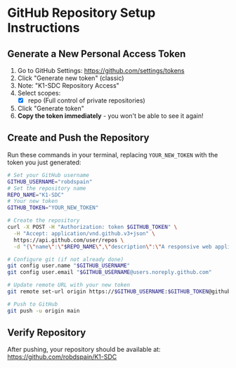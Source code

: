 # GitHub Repository Setup Instructions

## Generate a New Personal Access Token

1. Go to GitHub Settings: https://github.com/settings/tokens
2. Click "Generate new token" (classic)
3. Note: "K1-SDC Repository Access"
4. Select scopes:
   - [x] repo (Full control of private repositories)
5. Click "Generate token"
6. **Copy the token immediately** - you won't be able to see it again!

## Create and Push the Repository

Run these commands in your terminal, replacing `YOUR_NEW_TOKEN` with the token you just generated:

```bash
# Set your GitHub username
GITHUB_USERNAME="robdspain"
# Set the repository name
REPO_NAME="K1-SDC"
# Your new token
GITHUB_TOKEN="YOUR_NEW_TOKEN"

# Create the repository
curl -X POST -H "Authorization: token $GITHUB_TOKEN" \
  -H "Accept: application/vnd.github.v3+json" \
  https://api.github.com/user/repos \
  -d "{\"name\":\"$REPO_NAME\",\"description\":\"A responsive web application for managing conversations, built with React.js and Node.js, with Docker containerization.\",\"private\":false}"

# Configure git (if not already done)
git config user.name "$GITHUB_USERNAME"
git config user.email "$GITHUB_USERNAME@users.noreply.github.com"

# Update remote URL with your new token
git remote set-url origin https://$GITHUB_USERNAME:$GITHUB_TOKEN@github.com/$GITHUB_USERNAME/$REPO_NAME.git

# Push to GitHub
git push -u origin main
```

## Verify Repository

After pushing, your repository should be available at:
https://github.com/robdspain/K1-SDC 